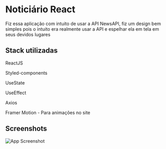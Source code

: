 
# Noticiário React

Fiz essa aplicação com intuito de usar a API NewsAPI, fiz um design bem simples pois o intuito era realmente usar a API e espelhar ela em tela em seus devidos lugares


## Stack utilizadas

ReactJS

Styled-components

UseState

UseEffect

Axios

Framer Motion - Para animações no site



## Screenshots

![App Screenshot](https://images2.imgbox.com/71/05/qWB24Qdx_o.png)
